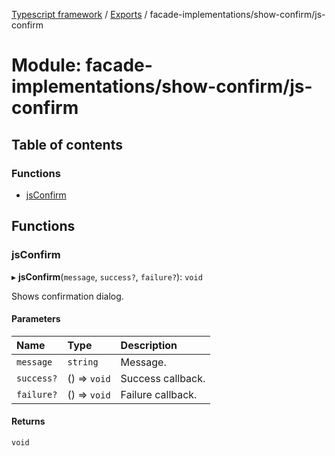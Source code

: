 [Typescript framework](../index.md) / [Exports](../modules.md) / facade-implementations/show-confirm/js-confirm

# Module: facade-implementations/show-confirm/js-confirm

## Table of contents

### Functions

- [jsConfirm](facade_implementations_show_confirm_js_confirm.md#jsconfirm)

## Functions

### jsConfirm

▸ **jsConfirm**(`message`, `success?`, `failure?`): `void`

Shows confirmation dialog.

#### Parameters

| Name | Type | Description |
| :------ | :------ | :------ |
| `message` | `string` | Message. |
| `success?` | () => `void` | Success callback. |
| `failure?` | () => `void` | Failure callback. |

#### Returns

`void`
